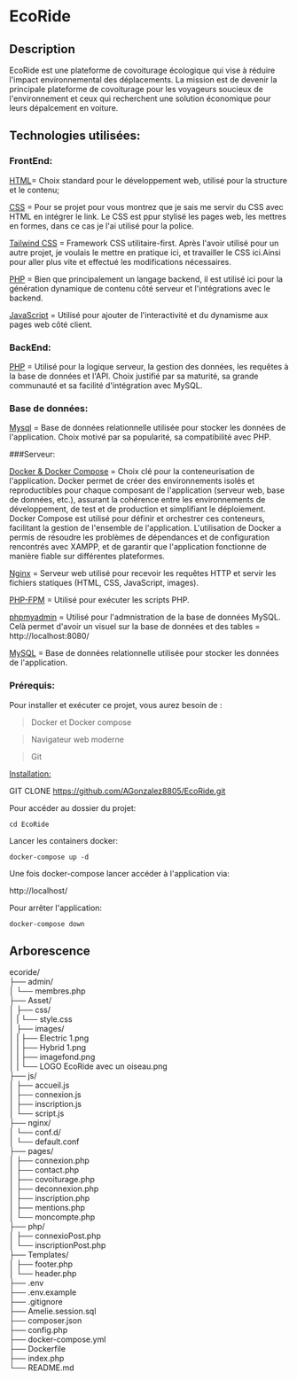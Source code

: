 # EcoRide

## Description
EcoRide est une plateforme de covoiturage écologique qui vise à réduire l'impact environnemental des déplacements. La mission est de devenir la principale plateforme de covoiturage pour les voyageurs soucieux de l'environnement et ceux qui recherchent une solution économique pour leurs dépalcement en voiture.

## Technologies utilisées:

### FrontEnd:

<ins>HTML</ins>= Choix standard pour le développement web, utilisé pour la structure et le contenu;

<ins>CSS</ins> = Pour se projet pour vous montrez que je sais me servir du CSS avec HTML en intégrer le link. Le CSS est ppur stylisé les pages web, les mettres en formes, dans ce cas je l'ai utilisé pour la police.

<ins>Tailwind CSS</ins> = Framework CSS utilitaire-first. Après l'avoir utilisé pour un autre projet, je voulais le mettre en pratique ici, et travailler le CSS ici.Ainsi pour aller plus vite et effectué les modifications nécessaires.

<ins>PHP</ins> = Bien que principalement un langage backend, il est utilisé ici pour la génération dynamique de contenu côté serveur et l'intégrations avec le backend.

<ins>JavaScript</ins> = Utilisé pour ajouter de l'interactivité et du dynamisme aux pages web côté client.

### BackEnd:

<ins>PHP</ins> = Utilisé pour la logique serveur, la gestion des données, les requêtes à la base de données et l'API. Choix justifié par sa maturité, sa grande communauté et sa facilité d'intégration avec MySQL.

### Base de données:

<ins>Mysql</ins> = Base de données relationnelle utilisée pour stocker les données de l'application. Choix motivé par sa popularité, sa compatibilité avec PHP.

###Serveur:

<ins>Docker & Docker Compose</ins> = Choix clé pour la conteneurisation de l'application. Docker permet de créer des environnements isolés et reproductibles pour chaque composant de l'application (serveur web, base de données, etc.), assurant la cohérence entre les environnements de développement, de test et de production et simplifiant le déploiement. Docker Compose est utilisé pour définir et orchestrer ces conteneurs, facilitant la gestion de l'ensemble de l'application. L'utilisation de Docker a permis de résoudre les problèmes de dépendances et de configuration rencontrés avec XAMPP, et de garantir que l'application fonctionne de manière fiable sur différentes plateformes.

<ins>Nginx</ins> = Serveur web utilisé pour recevoir les requêtes HTTP et servir les fichiers statiques (HTML, CSS, JavaScript, images).

<ins>PHP-FPM</ins> = Utilisé pour exécuter les scripts PHP.

<ins>phpmyadmin</ins> = Utilisé pour l'admnistration de la base de données MySQL. Celà permet d'avoir un visuel sur la base de données et des tables =  http://localhost:8080/

<ins>MySQL</ins> = Base de données relationnelle utilisée pour stocker les données de l'application.

### Prérequis:

Pour installer et exécuter ce projet, vous aurez besoin de :

> Docker et Docker compose

> Navigateur web moderne

> Git

<ins>Installation:</ins>

GIT CLONE https://github.com/AGonzalez8805/EcoRide.git

Pour accéder au dossier du projet:

 `cd EcoRide`

Lancer les containers docker:

`docker-compose up -d`

Une fois docker-compose lancer accéder à l'application via:

http://localhost/

Pour arrêter l'application:

`docker-compose down`

## Arborescence
ecoride/ <br>
├── admin/<br>
│      └── membres.php<br>
├── Asset/<br>
│   ├── css/<br>
│   | └── style.css<br>
│   ├── images/ <br>
│   | ├── Electric 1.png <br>
│   | ├── Hybrid 1.png <br>
│   | ├── imagefond.png <br>
│   | └── LOGO EcoRide avec un oiseau.png <br>
├── js/ <br> 
│    ├── accueil.js <br>
│    ├── connexion.js <br>
│    ├── inscription.js <br>
│    └── script.js <br>
├── nginx/ <br>
│    └── conf.d/ <br>
│    └── default.conf <br>
├── pages/ <br>
│   ├── connexion.php <br>
│   ├── contact.php <br>
│   ├── covoiturage.php <br>
│   ├── deconnexion.php <br>
│   ├── inscription.php <br>
│   ├── mentions.php <br>
│   └── moncompte.php <br>
├── php/ <br>
│    ├── connexioPost.php <br>
│    └── inscriptionPost.php <br>
├── Templates/ <br>
│    ├── footer.php <br>
│    └── header.php <br>
├── .env <br>
├── .env.example <br>
├── .gitignore <br>
├── Amelie.session.sql <br>
├── composer.json <br>
├── config.php <br>
├── docker-compose.yml <br>
├── Dockerfile <br>
├── index.php <br>
└── README.md <br>
